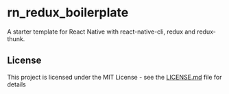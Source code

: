 # rn_redux_boilerplate

A starter template for React Native with react-native-cli, redux and redux-thunk.

## License

This project is licensed under the MIT License - see the [LICENSE.md](LICENSE) file for details
